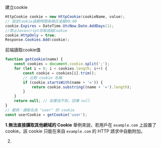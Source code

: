 建立cookie
```C#
HttpCookie cookie = new HttpCookie(cookieName, value);
// 設定Cookie過期時間為隔日凌晨00:00
cookie.Expires = DateTime.UtcNow.Date.AddDays(1); 
//禁止Javascript存取這組Cookie
cookie.HttpOnly = true; 
Response.Cookies.Add(cookie);
```

前端讀取cookie值
```javascript
function getCookie(name) {
    const cookies = document.cookie.split(';');
    for (let i = 0; i < cookies.length; i++) {
        const cookie = cookies[i].trim();
        // 比對 cookie 名稱
        if (cookie.startsWith(name + '=')) {
            return cookie.substring((name + '=').length);
        }
    }
    return null; // 如果找不到，回傳 null
}
// 範例：讀取名為 "user" 的 cookie 
const userCookie = getCookie('user');
```

**1.無法直接讀取其他網域的 Cookie**
舉例來說，若用戶在 `example.com` 上設置了 cookie，該 cookie 只能在來自 `example.com` 的 HTTP 請求中自動附加。

2.
